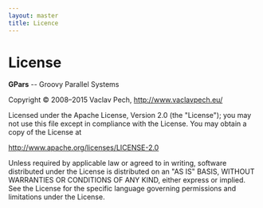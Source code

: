 ```yaml
---
layout: master
title: Licence
---
```


# License

**GPars** -- Groovy Parallel Systems

Copyright © 2008–2015 Vaclav Pech, <http://www.vaclavpech.eu/>

Licensed under the Apache License, Version 2.0 (the "License");
you may not use this file except in compliance with the License.
You may obtain a copy of the License at

<http://www.apache.org/licenses/LICENSE-2.0>

Unless required by applicable law or agreed to in writing, software
distributed under the License is distributed on an "AS IS" BASIS,
WITHOUT WARRANTIES OR CONDITIONS OF ANY KIND, either express or implied.
See the License for the specific language governing permissions and
limitations under the License.
